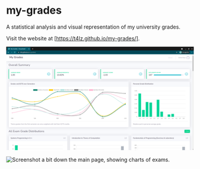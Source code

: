 # my-grades
A statistical analysis and visual representation of my university grades.

Visit the website at [https://t4lz.github.io/my-grades/].

![Screenshot from the top of the main page, showing some charts and data.](top.png)

![Screenshot a bit down the main page, showing charts of exams.](scroll.png)
